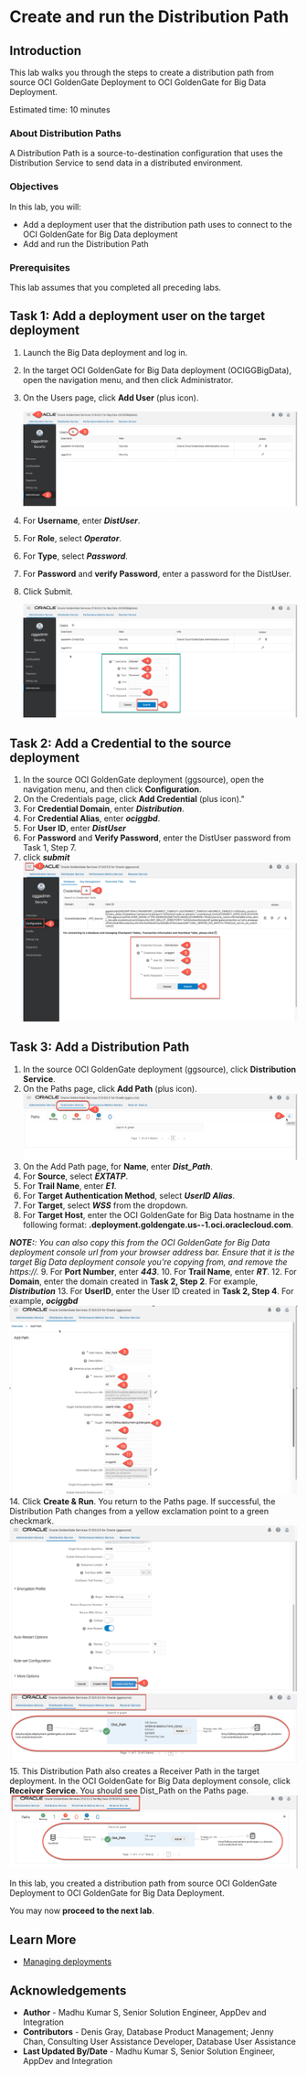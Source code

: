 # Create and run the Distribution Path

## Introduction

This lab walks you through the steps to create a distribution path from source OCI GoldenGate Deployment to OCI GoldenGate for Big Data Deployment. 

Estimated time: 10 minutes

### About Distribution Paths

A Distribution Path is a source-to-destination configuration that uses the Distribution Service to send data in a distributed environment.

### Objectives

In this lab, you will:
* Add a deployment user that the distribution path uses to connect to the OCI GoldenGate for Big Data deployment
* Add and run the Distribution Path

### Prerequisites

This lab assumes that you completed all preceding labs.

## Task 1: Add a deployment user on the target deployment
1. Launch the Big Data deployment and log in.
2. In the target OCI GoldenGate for Big Data deployment (OCIGGBigData), open the navigation menu, and then click Administrator.
3. On the Users page, click **Add User** (plus icon).

    ![Add a New user](images/add-new-user.png " ")

4. For **Username**, enter  ***DistUser***.
5. For **Role**, select ***Operator***.
6. For **Type**, select ***Password***.
7. For **Password** and **verify Password**, enter a password for the DistUser.
8. Click Submit. 

    ![Add a New user submit](images/add-new-user-submit.png " ")

## Task 2: Add a Credential to the source deployment

1. In the source OCI GoldenGate deployment (ggsource), open the navigation menu, and then click **Configuration**.
2. On the Credentials page, click **Add Credential** (plus icon)."
3. For **Credential Domain**, enter ***Distribution***.
3. For **Credential Alias**, enter ***ociggbd***.
4. For **User ID**, enter ***DistUser***
5. For **Password** and **Verify Password**, enter the DistUser password from Task 1, Step 7.
6. click ***submit***
    ![Add a New user submit](images/distribution-credential-add-at-source.png " ")


## Task 3: Add a Distribution Path
1. In the source OCI GoldenGate deployment (ggsource), click **Distribution Service**.
2. On the Paths page, click **Add Path** (plus icon).
    ![Add a New Path](images/add-path-home.png " ")
3. On the Add Path page, for **Name**, enter ***Dist_Path***.
4. For **Source**, select ***EXTATP***.
5. For **Trail Name**, enter ***E1***.
6. For **Target Authentication Method**, select ***UserID Alias***.
7. For **Target**, select ***WSS*** from the dropdown.
8. For **Target Host**, enter the OCI GoldenGate for Big Data hostname in the following format: **<domain>.deployment.goldengate.us-<region>-1.oci.oraclecloud.com**.

_**NOTE:**: You can also copy this from the OCI GoldenGate for Big Data deployment console url from your browser address bar. Ensure that it is the target Big Data deployment console you're copying from, and remove the https://._
9. For **Port Number**, enter ***443***.
10. For **Trail Name**, enter ***RT***.
12. For **Domain**, enter the domain created in **Task 2, Step 2**. For example, ***Distribution***
13. For **UserID**, enter the User ID created in **Task 2, Step 4**. For example, ***ociggbd*** 
    ![Provide all the info to create a path](images/distribution-path-useridalias.png " ")
14.	Click **Create & Run**.  You return to the Paths page. If successful, the Distribution Path changes from a yellow exclamation point to a green checkmark.
    ![Click on Create and Run button](images/distribution-path-submit.png " ")
    ![GoldenGate Deployment Console](images/path-status.png " ")
15.	This Distribution Path also creates a Receiver Path in the target deployment. In the OCI GoldenGate for Big Data deployment console, click **Receiver Service**. You should see Dist_Path on the Paths page. 
    ![GoldenGate Deployment Console](images/recv-status.png " ")

In this lab, you created a distribution path from source OCI GoldenGate Deployment to OCI GoldenGate for Big Data Deployment.

You may now **proceed to the next lab**.

## Learn More

* [Managing deployments](https://docs.oracle.com/en/cloud/paas/goldengate-service/using/deployments.html)

## Acknowledgements
* **Author** - Madhu Kumar S, Senior Solution Engineer, AppDev and Integration
* **Contributors** -  Denis Gray, Database Product Management; Jenny Chan, Consulting User Assistance Developer, Database User Assistance
* **Last Updated By/Date** - Madhu Kumar S, Senior Solution Engineer, AppDev and Integration

